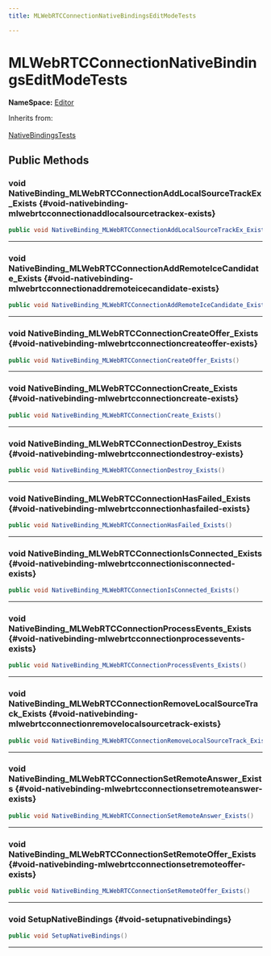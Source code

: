 ```yaml
---
title: MLWebRTCConnectionNativeBindingsEditModeTests

---
```


# MLWebRTCConnectionNativeBindingsEditModeTests



**NameSpace:** 
[Editor](/versioned_docs/version-22-Mar-2023/unity-api/api/Tests.Editor/Tests.Editor.md) 





Inherits from: <br></br>[NativeBindingsTests](/versioned_docs/version-22-Mar-2023/unity-api/api/Classes/NativeBindingsTests.md)




## Public Methods

### void NativeBinding_MLWebRTCConnectionAddLocalSourceTrackEx_Exists {#void-nativebinding-mlwebrtcconnectionaddlocalsourcetrackex-exists}

```csharp
public void NativeBinding_MLWebRTCConnectionAddLocalSourceTrackEx_Exists()
```






-----------

### void NativeBinding_MLWebRTCConnectionAddRemoteIceCandidate_Exists {#void-nativebinding-mlwebrtcconnectionaddremoteicecandidate-exists}

```csharp
public void NativeBinding_MLWebRTCConnectionAddRemoteIceCandidate_Exists()
```






-----------

### void NativeBinding_MLWebRTCConnectionCreateOffer_Exists {#void-nativebinding-mlwebrtcconnectioncreateoffer-exists}

```csharp
public void NativeBinding_MLWebRTCConnectionCreateOffer_Exists()
```






-----------

### void NativeBinding_MLWebRTCConnectionCreate_Exists {#void-nativebinding-mlwebrtcconnectioncreate-exists}

```csharp
public void NativeBinding_MLWebRTCConnectionCreate_Exists()
```






-----------

### void NativeBinding_MLWebRTCConnectionDestroy_Exists {#void-nativebinding-mlwebrtcconnectiondestroy-exists}

```csharp
public void NativeBinding_MLWebRTCConnectionDestroy_Exists()
```






-----------

### void NativeBinding_MLWebRTCConnectionHasFailed_Exists {#void-nativebinding-mlwebrtcconnectionhasfailed-exists}

```csharp
public void NativeBinding_MLWebRTCConnectionHasFailed_Exists()
```






-----------

### void NativeBinding_MLWebRTCConnectionIsConnected_Exists {#void-nativebinding-mlwebrtcconnectionisconnected-exists}

```csharp
public void NativeBinding_MLWebRTCConnectionIsConnected_Exists()
```






-----------

### void NativeBinding_MLWebRTCConnectionProcessEvents_Exists {#void-nativebinding-mlwebrtcconnectionprocessevents-exists}

```csharp
public void NativeBinding_MLWebRTCConnectionProcessEvents_Exists()
```






-----------

### void NativeBinding_MLWebRTCConnectionRemoveLocalSourceTrack_Exists {#void-nativebinding-mlwebrtcconnectionremovelocalsourcetrack-exists}

```csharp
public void NativeBinding_MLWebRTCConnectionRemoveLocalSourceTrack_Exists()
```






-----------

### void NativeBinding_MLWebRTCConnectionSetRemoteAnswer_Exists {#void-nativebinding-mlwebrtcconnectionsetremoteanswer-exists}

```csharp
public void NativeBinding_MLWebRTCConnectionSetRemoteAnswer_Exists()
```






-----------

### void NativeBinding_MLWebRTCConnectionSetRemoteOffer_Exists {#void-nativebinding-mlwebrtcconnectionsetremoteoffer-exists}

```csharp
public void NativeBinding_MLWebRTCConnectionSetRemoteOffer_Exists()
```






-----------

### void SetupNativeBindings {#void-setupnativebindings}

```csharp
public void SetupNativeBindings()
```






-----------


